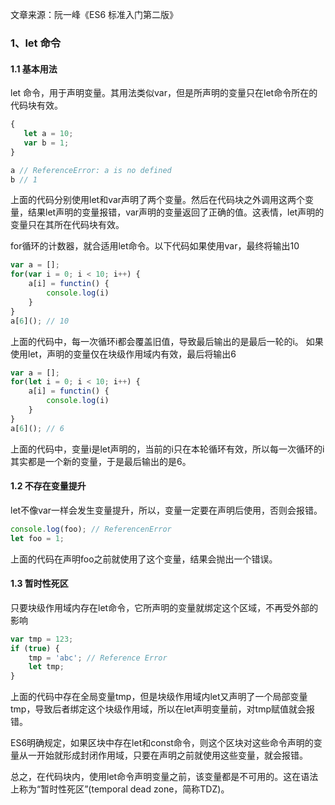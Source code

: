 文章来源：阮一峰《ES6 标准入门第二版》

### 1、let 命令
#### 1.1 基本用法
let 命令，用于声明变量。其用法类似var，但是所声明的变量只在let命令所在的代码块有效。
```js
{
   let a = 10;
   var b = 1; 
}

a // ReferenceError: a is no defined
b // 1
```
上面的代码分别使用let和var声明了两个变量。然后在代码块之外调用这两个变量，结果let声明的变量报错，var声明的变量返回了正确的值。这表情，let声明的变量只在其所在代码块有效。

for循环的计数器，就合适用let命令。以下代码如果使用var，最终将输出10
```js
var a = [];
for(var i = 0; i < 10; i++) {
    a[i] = functin() {
        console.log(i)
    }
}
a[6](); // 10
```
上面的代码中，每一次循环i都会覆盖旧值，导致最后输出的是最后一轮的i。
如果使用let，声明的变量仅在块级作用域内有效，最后将输出6
```js
var a = [];
for(let i = 0; i < 10; i++) {
    a[i] = functin() {
        console.log(i)
    }
}
a[6](); // 6
```
上面的代码中，变量i是let声明的，当前的i只在本轮循环有效，所以每一次循环的i其实都是一个新的变量，于是最后输出的是6。

#### 1.2 不存在变量提升 
let不像var一样会发生变量提升，所以，变量一定要在声明后使用，否则会报错。
```js
console.log(foo); // ReferencenError
let foo = 1;
```
上面的代码在声明foo之前就使用了这个变量，结果会抛出一个错误。

#### 1.3 暂时性死区
只要块级作用域内存在let命令，它所声明的变量就绑定这个区域，不再受外部的影响
```js
var tmp = 123;
if (true) {
    tmp = 'abc'; // Reference Error
    let tmp;
}
```
上面的代码中存在全局变量tmp，但是块级作用域内let又声明了一个局部变量tmp，导致后者绑定这个块级作用域，所以在let声明变量前，对tmp赋值就会报错。

ES6明确规定，如果区块中存在let和const命令，则这个区块对这些命令声明的变量从一开始就形成封闭作用域，只要在声明之前就使用这些变量，就会报错。

总之，在代码块内，使用let命令声明变量之前，该变量都是不可用的。这在语法上称为“暂时性死区”(temporal dead zone，简称TDZ)。

